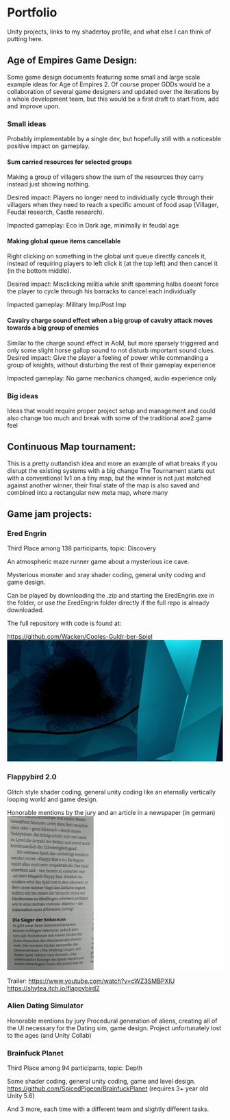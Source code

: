 # Portfolio
Unity projects, links to my shadertoy profile, and what else I can think of putting here.

## Age of Empires Game Design:
Some game design documents featuring some small and large scale example ideas for Age of Empires 2.
Of course proper GDDs would be a collaboration of several game designers and updated over the iterations by a whole development team, but this would be a first draft to start from, add and improve upon. 

 
### Small ideas
Probably implementable by a single dev, but hopefully still with a noticeable positive impact on gameplay.

#### Sum carried resources for selected groups 
Making a group of villagers show the sum of the resources they carry instead just showing nothing. 

Desired impact: Players no longer need to individually cycle through their villagers when they need to reach a specific amount of food asap (Villager, Feudal research, Castle research). 

Impacted gameplay: Eco in Dark age, minimally in feudal age 

#### Making global queue items cancellable
Right clicking on something in the global unit queue directly cancels it, instead of requiring players to left click it (at the top left) and then cancel it (in the bottom middle).

Desired impact: Misclicking militia while shift spamming halbs doesnt force the player to cycle through his barracks to cancel each individually

Impacted gameplay: Military Imp/Post Imp

#### Cavalry charge sound effect when a big group of cavalry attack moves towards a big group of enemies
Similar to the charge sound effect in AoM, but more sparsely triggered and only some slight horse gallop sound to not disturb important sound clues.
Desired impact: Give the player a feeling of power while commanding a group of knights, without disturbing the rest of their gameplay experience

Impacted gameplay: No game mechanics changed, audio experience only 

### Big ideas
Ideas that would require proper project setup and management and could also change too much and break with some of the traditional aoe2 game feel

## Continuous Map tournament: 
This is a pretty outlandish idea and more an example of what breaks if you disrupt the existing systems with a big change
The Tournament starts out with a conventional 1v1 on a tiny map, but the winner is not just matched against another winner, their final state of the map is also saved and combined into a rectangular new meta map, where many  






## Game jam projects:

### Ered Engrin 
Third Place among 138 participants, topic: Discovery

An atmospheric maze runner game about a mysterious ice cave.

Mysterious monster and xray shader coding, general unity coding and game design.

Can be played by downloading the .zip and starting the EredEngrin.exe in the folder, or use the EredEngrin folder directly if the full repo is already downloaded. 

The full repository with code is found at:

 https://github.com/Wacken/Cooles-Guldr-ber-Spiel
![Some screenshots](EredEngrin/EredEngrin4.jpg)


### Flappybird 2.0
Glitch style shader coding, general unity coding like an eternally vertically looping world and game design.

Honorable mentions by the jury and an article in a newspaper (in german)
![Some screenshots](Newspaper.jpeg)

Trailer: https://www.youtube.com/watch?v=cWZ3SMBPXlU
 https://shytea.itch.io/flappybird2

### Alien Dating Simulator
Honorable mentions by jury
Procedural generation of aliens, creating all of the UI necessary for the Dating sim, game design.
Project unfortunately lost to the ages (and Unity Collab)

### Brainfuck Planet
Third Place among 94 participants, topic: Depth

Some shader coding, general unity coding, game and level design.
 https://github.com/SpicedPigeon/BrainfuckPlanet (requires 3+ year old Unity 5.6)



And 3 more, each time with a different team and slightly different tasks.


